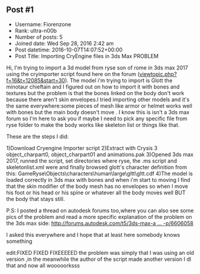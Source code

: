 ## Post #1
- Username: Fiorenzone
- Rank: ultra-n00b
- Number of posts: 5
- Joined date: Wed Sep 28, 2016 2:42 am
- Post datetime: 2016-10-07T14:07:52+00:00
- Post Title: Importing CryEngine files in 3ds Max PROBLEM

Hi, I'm trying to import a 3d model from ryse son of rome in 3ds max 2017 using the cryimporter script found here on the forum ([viewtopic.php?f=16&t=12085&start=30](http://forum.xentax.com/viewtopic.php?f=16&t=12085&start=30)). The model i'm trying to import is Glott the minotaur chieftain and I figured out on how to import it with bones and textures but the problem is that the bones linked on the body don't work because there aren't skin envelopes.I tried importing other models and it's the same everywhere:some pieces of mesh like armor or helmet works well with bones but the main body doesn't move . I know this is isn't a 3ds max forum so I'm here to ask you if maybe I need to pick any specific file from ryse folder to make the body works like skeleton list or things like that. 

These are the steps I did:

1)Download Cryengine Importer script
2)Extract with Crysis 3 object_charpart0, object_charpart01 and animations.pak
3)Opened 3ds max 2017, runned the script, set directories where ryse, the .ms script and skeletonlist.xml were and finally browsed glott's character definition  from this: GameRyse\Objects\characters\human\large\gltt\gltt.cdf
4)The model is loaded correctly in 3ds max with bones and when i'm start to moving I find that the skin modifier of the body mesh has no envelopes so when I move his foot or his head or his spine or whatever all the body moves well BUT the body that stays still.


P.S: I posted a thread on autodesk forums too,where you can also see some pics of the problem and read a more specific explanation of the problem on the 3ds max side: [http://forums.autodesk.com/t5/3ds-max-a ... -p/6606058](http://forums.autodesk.com/t5/3ds-max-animation-and-rigging/skinning-problem/td-p/6606058)

 I  asked this everywhere and I hope that at least here somebody knows something  



edit:FIXED FIXED FIXEEEEED the problem was simply that I was using an old version ,in the meanwhile the author of the script made another version I dl that and now all wooooorksss
